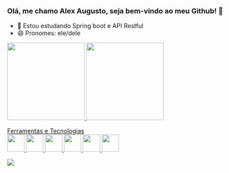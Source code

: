 ### Olá, me chamo Alex Augusto, seja bem-vindo ao meu Github! 👋
- 🌱 Estou estudando Spring boot e API Restful
- 😄 Pronomes: ele/dele
<!--
**AlexAugusto0/AlexAugusto0** is a ✨ _special_ ✨ repository because its `README.md` (this file) appears on your GitHub profile.

Here are some ideas to get you started:

- 🔭 I’m currently working on ...
- 🌱 I’m currently learning ...
- 👯 I’m looking to collaborate on ...
- 🤔 I’m looking for help with ...
- 💬 Ask me about ...
- 📫 How to reach me: ...
- 😄 Pronouns: ...
- ⚡ Fun fact: ...
-->
<div>
<a href="https://github.com/AlexAugusto0">
<img loading="lazy" height="180em" src="https://github-readme-stats.vercel.app/api/top-langs/?username=AlexAugusto0&layout=compact&langs_count=7&theme=default"/>
<img loading="lazy" height="180em" src="https://github-readme-stats.vercel.app/api?username=AlexAugusto0&show_icons=true&theme=default&include_all_commits=true&count_private=true"/>
</div>
  
Ferramentas e Tecnologias <br/>
<img loading = "lazzy" src = "https://cdn.jsdelivr.net/gh/devicons/devicon/icons/java/java-original-wordmark.svg" width="40" height="40" />
<img loading = "lazzy" src = "https://cdn.jsdelivr.net/gh/devicons/devicon/icons/javascript/javascript-original.svg" width="40" height="40" />
<img loading = "lazzy" src = "https://cdn.jsdelivr.net/gh/devicons/devicon/icons/c/c-plain.svg" width="40" height="40" />
<img loading = "lazzy" src = "https://cdn.jsdelivr.net/gh/devicons/devicon/icons/html5/html5-plain-wordmark.svg" width="40" height="40" />
<img loading = "lazzy" src = "https://cdn.jsdelivr.net/gh/devicons/devicon/icons/css3/css3-plain-wordmark.svg" width="40" height="40" />
<img loading = "lazzy" src = "https://cdn.jsdelivr.net/gh/devicons/devicon/icons/spring/spring-original-wordmark.svg" width="40" height="40" />


<a href="https://www.linkedin.com/in/alex-augusto-436b3a1a3/" target="_blank"><img loading="lazy" src="https://img.shields.io/badge/-LinkedIn-%230077B5?style=for-the-badge&logo=linkedin&logoColor=white" target="_blank"></a>
